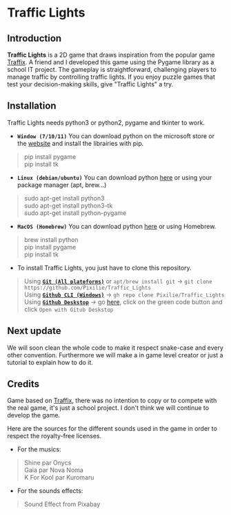# Traffic Lights
## Introduction
**Traffic Lights** is a 2D game that draws inspiration from the popular game [Traffix](https://store.steampowered.com/app/1102580/Traffix/). A friend and I developed this game using the Pygame library as a school IT project. The gameplay is straightforward, challenging players to manage traffic by controlling traffic lights. If you enjoy puzzle games that test your decision-making skills, give "Traffic Lights" a try.  

## Installation
Traffic Lights needs python3 or python2, pygame and tkinter to work.
- **`Window (7/10/11)`** You can download python on the microsoft store or the [website](https://python.org) and install the librairies with pip.
> pip install pygame  
> pip install tk
- **``Linux (debian/ubuntu)``** You can download python [here](https://www.python.org/downloads/source/) or using your package manager (apt, brew...)
> sudo apt-get install python3  
> sudo apt-get install python3-tk  
> sudo apt-get install python-pygame
- **``MacOS (Homebrew)``** You can download python [here](https://www.python.org/downloads/macos/) or using Homebrew.
> brew install python  
> pip install pygame  
> pip install tk
- To install Traffic Lights, you just have to clone this repository.  
> Using **[``Git (All plateforms)``](https://git-scm.com/downloads)** or ``apt/brew install git`` -> ``git clone https://github.com/Pixilie/Traffic_Lights``  
> Using **[``Github CLI (Windows)``](https://cli.github.com/)** -> ``gh repo clone Pixilie/Traffic_Lights``  
> Using **[``Github Deskstop``](https://desktop.github.com/)** -> go [here](https://github.com/Pixilie/Traffic_Lights), click on the green code button and click ``Open with Gitub Deskstop``

## Next update
We will soon clean the whole code to make it respect snake-case and every other convention. Furthermore we will make a in game level creator or just a tutorial to explain how to do it.

## Credits
Game based on [Traffix](https://store.steampowered.com/app/1102580/Traffix/), there was no intention to copy or to compete with the real game, it's just a school project. I don't think we will continue to develop the game.  

Here are the sources for the different sounds used in the game in order to respect the royalty-free licenses.   
- For the musics:
> Shine par Onycs  
> Gaia par Nova Noma  
> K For Kool par Kuromaru  
- For the sounds effects:
> Sound Effect from Pixabay  
